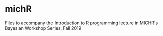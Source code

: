 # michR
Files to accompany the Introduction to R programming lecture in MICHR's Bayesian Workshop Series, Fall 2019

